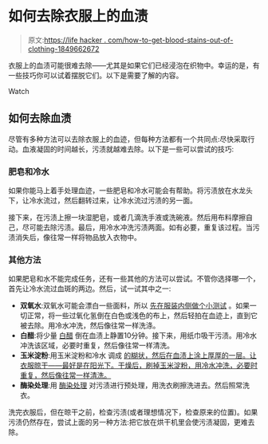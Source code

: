# 如何去除衣服上的血渍

> 原文:[https://life hacker . com/how-to-get-blood-stains-out-of-clothing-1849662672](https://lifehacker.com/how-to-get-blood-stains-out-of-clothing-1849662672)

衣服上的血渍可能很难去除——尤其是如果它们已经浸泡在织物中。幸运的是，有一些技巧你可以试着摆脱它们。以下是需要了解的内容。

Watch

## 如何去除血渍

尽管有多种方法可以去除衣服上的血迹，但每种方法都有一个共同点:尽快采取行动。血液凝固的时间越长，污渍就越难去除。以下是一些可以尝试的技巧:

### 肥皂和冷水

如果你能马上着手处理血迹，一些肥皂和冷水可能会有帮助。将污渍放在水龙头下，让冷水流过，然后翻转过来，让冷水流过污渍的另一面。

接下来，在污渍上擦一块湿肥皂，或者几滴洗手液或洗碗液。然后用布料摩擦自己，尽可能去除污渍。最后，用冷水冲洗污渍两面。如有必要，重复该过程。当污渍消失后，像往常一样将物品放入衣物中。

### 其他方法

如果肥皂和水不能完成任务，还有一些其他的方法可以尝试。不管你选择哪一个，首先让冷水流过血斑的两边。然后，试一试其中之一:

*   **双氧水**:双氧水可能会漂白一些面料，所以 [先在服装内侧做个小测试](https://www.bhg.com/homekeeping/laundry-linens/stain-removal/how-to-get-blood-out-of-clothes/) 。如果一切正常，将一些过氧化氢倒在白色或浅色的布上，然后轻拍在血迹上，直到它被去除。用冷水冲洗，然后像往常一样洗涤。
*   **白醋**:将少量 [白醋](https://www.mollymaid.com/practically-spotless/2016/june/emergency-treatment-for-blood-stains/) 倒在血渍上静置10分钟。接下来，用纸巾吸干污渍。用冷水冲洗该区域，必要时重复，然后像往常一样清洗。
*   **玉米淀粉**:用玉米淀粉和冷水 调成 [的糊状，然后在血渍上涂上厚厚的一层。让衣服晾干——最好是在阳光下。干燥后，刷掉玉米淀粉，用冷水冲洗，必要时重复，然后像往常一样清洗。](https://www.mollymaid.com/practically-spotless/2016/june/emergency-treatment-for-blood-stains/)
*   **酶染处理**:用 [酶染处理](https://www.bhg.com/homekeeping/laundry-linens/stain-removal/how-to-get-blood-out-of-clothes/) 对污渍进行预处理，用洗衣刷擦洗进去。然后照常洗衣。

洗完衣服后，但在晾干之前，检查污渍(或者理想情况下，检查原来的位置)。如果污渍仍然存在，尝试上面的另一种方法:把它放在烘干机里会使污渍凝固，更难去除。